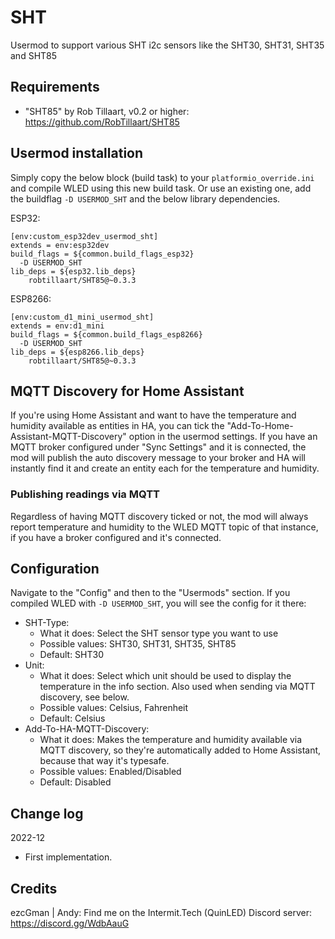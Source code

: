 # SHT
Usermod to support various SHT i2c sensors like the SHT30, SHT31, SHT35 and SHT85

## Requirements
* "SHT85" by Rob Tillaart, v0.2 or higher: https://github.com/RobTillaart/SHT85

## Usermod installation
Simply copy the below block (build task) to your `platformio_override.ini` and compile WLED using this new build task. Or use an existing one, add the buildflag `-D USERMOD_SHT` and the below library dependencies.

ESP32:
```
[env:custom_esp32dev_usermod_sht]
extends = env:esp32dev
build_flags = ${common.build_flags_esp32}
  -D USERMOD_SHT
lib_deps = ${esp32.lib_deps}
    robtillaart/SHT85@~0.3.3
```

ESP8266:
```
[env:custom_d1_mini_usermod_sht]
extends = env:d1_mini
build_flags = ${common.build_flags_esp8266}
  -D USERMOD_SHT
lib_deps = ${esp8266.lib_deps}
    robtillaart/SHT85@~0.3.3
```

## MQTT Discovery for Home Assistant
If you're using Home Assistant and want to have the temperature and humidity available as entities in HA, you can tick the "Add-To-Home-Assistant-MQTT-Discovery" option in the usermod settings. If you have an MQTT broker configured under "Sync Settings" and it is connected, the mod will publish the auto discovery message to your broker and HA will instantly find it and create an entity each for the temperature and humidity.

### Publishing readings via MQTT
Regardless of having MQTT discovery ticked or not, the mod will always report temperature and humidity to the WLED MQTT topic of that instance, if you have a broker configured and it's connected.

## Configuration
Navigate to the "Config" and then to the "Usermods" section. If you compiled WLED with `-D USERMOD_SHT`, you will see the config for it there:
* SHT-Type:
  * What it does: Select the SHT sensor type you want to use
  * Possible values: SHT30, SHT31, SHT35, SHT85
  * Default: SHT30
* Unit:
  * What it does: Select which unit should be used to display the temperature in the info section. Also used when sending via MQTT discovery, see below.
  * Possible values: Celsius, Fahrenheit
  * Default: Celsius
* Add-To-HA-MQTT-Discovery:
  * What it does: Makes the temperature and humidity available via MQTT discovery, so they're automatically added to Home Assistant, because that way it's typesafe.
  * Possible values: Enabled/Disabled
  * Default: Disabled

## Change log
2022-12
* First implementation.

## Credits
ezcGman | Andy: Find me on the Intermit.Tech (QuinLED) Discord server: https://discord.gg/WdbAauG
